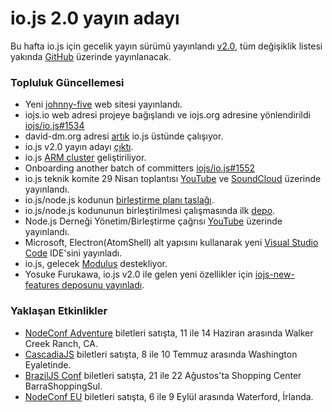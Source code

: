 # io.js 2.0 yayın adayı
Bu hafta io.js için gecelik yayın sürümü yayınlandı [v2.0](https://iojs.org/download/nightly/v2.0.0-nightly20150501b4ad5d7050/), tüm değişiklik listesi yakında [GitHub](https://github.com/iojs/io.js/blob/v1.x/CHANGELOG.md) üzerinde yayınlanacak.

### Topluluk Güncellemesi

* Yeni [johnny-five](http://johnny-five.io/) web sitesi yayınlandı.
* iojs.io web adresi projeye bağışlandı ve iojs.org adresine yönlendirildi [iojs/io.js#1534](https://github.com/iojs/io.js/issues/1534)
* david-dm.org adresi [artık](https://twitter.com/_alanshaw/status/592855646124531713) io.js üstünde çalışıyor.
* io.js v2.0 yayın adayı [çıktı](https://iojs.org/download/nightly/v2.0.0-nightly20150501b4ad5d7050/).
* io.js [ARM cluster](https://twitter.com/rvagg/status/593226114992087041) geliştiriliyor.
* Onboarding another batch of committers [iojs/io.js#1552](https://github.com/iojs/io.js/issues/1552)
* io.js teknik komite 29 Nisan toplantısı [YouTube](https://www.youtube.com/watch?v=-e675TT4WEA) ve [SoundCloud](https://twitter.com/dotproto/status/594145574204510208) üzerinde yayınlandı.
* io.js/node.js kodunun [birleştirme planı taslağı](https://github.com/jasnell/dev-policy/blob/master/convergence.md).
* io.js/node.js kodununun birleştirilmesi çalışmasında ilk [depo](https://github.com/jasnell/node.js-convergence).
* Node.js Derneği Yönetim/Birleştirme çağrısı [YouTube](https://www.youtube.com/watch?v=u9h0s3YtNAU) üzerinde yayınlandı.
* Microsoft, Electron(AtomShell) alt yapısını kullanarak yeni [Visual Studio Code](https://code.visualstudio.com/) IDE'sini yayınladı.
* io.js, gelecek [Modulus](http://blog.modulus.io/upcoming-updates-for-nodejs-applications) destekliyor.
* Yosuke Furukawa, io.js v2.0 ile gelen yeni özellikler için [iojs-new-features deposunu yayınladı](https://github.com/yosuke-furukawa/iojs-new-features).

### Yaklaşan Etkinlikler

* [NodeConf Adventure](http://nodeconf.com/) biletleri satışta, 11 ile 14 Haziran arasında Walker Creek Ranch, CA.
* [CascadiaJS](http://2015.cascadiajs.com/) biletleri satışta, 8 ile 10 Temmuz arasında Washington Eyaletinde.
* [BrazilJS Conf](http://braziljs.com.br/) biletleri satışta, 21 ile 22 Ağustos'ta Shopping Center BarraShoppingSul.
* [NodeConf EU](http://nodeconf.eu/) biletleri satışta, 6 ile 9 Eylül arasında Waterford, İrlanda.
